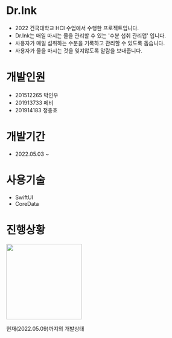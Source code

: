 # Dr.Ink

- 2022 건국대학교 HCI 수업에서 수행한 프로젝트입니다.
- Dr.Ink는 매일 마시는 물을 관리할 수 있는 '수분 섭취 관리앱' 입니다.
- 사용자가 매일 섭취하는 수분을 기록하고 관리할 수 있도록 돕습니다.
- 사용자가 물을 마시는 것을 잊지않도록 알람을 보내줍니다.

# 개발인원

- 201512265 박인우
- 201913733 페비
- 201914183 정충효

# 개발기간

- 2022.05.03 ~

# 사용기술

- SwiftUI
- CoreData

# 진행상황

<img src="https://user-images.githubusercontent.com/70463738/167393450-f36948b9-9a7b-4281-8c33-a33ee3c1d4f9.gif" width=200>

현재(2022.05.09)까지의 개발상태
